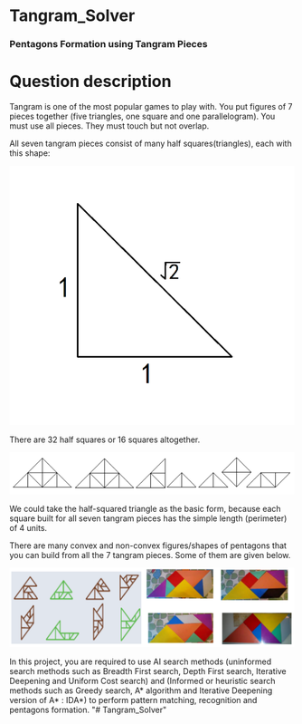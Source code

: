 # Tangram_Solver

### Pentagons Formation using Tangram Pieces

# Question description

Tangram is one of the most popular games to play with. You put figures of 7 pieces together (five triangles, one square and one parallelogram). You must use all pieces. They must touch but not overlap.

All seven tangram pieces consist of many half squares(triangles), each with this shape: 

![Basic Shape](Image/BasicShape.png)

There are 32 half squares or 16 squares altogether.

![A Set Of Tangram Peices](Image/ASetOfTangramPeices.png)

We could take the half-squared triangle as the basic form, because each square built for all seven tangram pieces has the simple length (perimeter) of 4 units.

There are many convex and non-convex figures/shapes of pentagons that you can build from all the 7 tangram pieces. Some of them are given below.

![Convex and non-convex figures](Image/Conv-Nonconv.png)

In this project, you are required to use AI search methods (uninformed search methods such as Breadth First search, Depth First search, Iterative Deepening and Uniform Cost search) and (Informed or heuristic search methods such as Greedy search, A* algorithm and Iterative Deepening version of A* : IDA*) to perform pattern matching, recognition and pentagons formation.
"# Tangram_Solver" 

